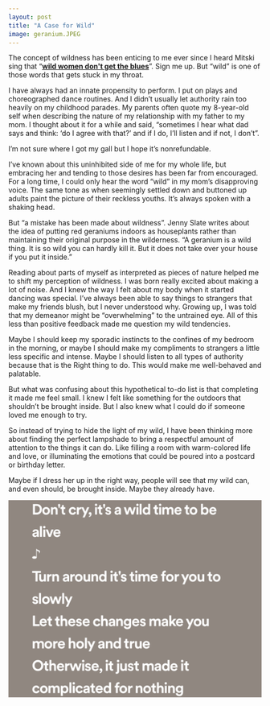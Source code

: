 ```yaml
---
layout: post
title: "A Case for Wild"
image: geranium.JPEG
---
```

The concept of wildness has been enticing to me ever since I heard Mitski sing that “[**wild women don't get the blues**](https://open.spotify.com/track/3sslYZcFKtUvIEWN9lADgr?si=0ec8c8c808cc4a48)”. Sign me up. But “wild” is one of those words that gets stuck in my throat. 

I have always had an innate propensity to perform. I put on plays and choreographed dance routines. And I didn’t usually let authority rain too heavily on my childhood parades. My parents often quote my 8-year-old self when describing the nature of my relationship with my father to my mom. I thought about it for a while and said, “sometimes I hear what dad says and think: ‘do I agree with that?’ and if I do, I’ll listen and if not, I don’t”. 

I’m not sure where I got my gall but I hope it’s nonrefundable. 

I’ve known about this uninhibited side of me for my whole life, but embracing her and tending to those desires has been far from encouraged. For a long time, I could only hear the word “wild” in my mom’s disapproving voice. The same tone as when seemingly settled down and buttoned up adults paint the picture of their reckless youths. It’s always spoken with a shaking head. 

But “a mistake has been made about wildness”. Jenny Slate writes about the idea of putting red geraniums indoors as houseplants rather than maintaining their original purpose in the wilderness. “A geranium is a wild thing. It is so wild you can hardly kill it. But it does not take over your house if you put it inside.”

Reading about parts of myself as interpreted as pieces of nature helped me to shift my perception of wildness. I was born really excited about making a lot of noise. And I knew the way I felt about my body when it started dancing was special. I’ve always been able to say things to strangers that make my friends blush, but I never understood why. Growing up, I was told that my demeanor might be “overwhelming” to the untrained eye. All of this less than positive feedback made me question my wild tendencies. 

Maybe I should keep my sporadic instincts to the confines of my bedroom in the morning, or maybe I should make my compliments to strangers a little less specific and intense. Maybe I should listen to all types of authority because that is the Right thing to do. This would make me well-behaved and palatable. 

But what was confusing about this hypothetical to-do list is that completing it made me feel small. I knew I felt like something for the outdoors that shouldn’t be brought inside. But I also knew what I could do if someone loved me enough to try.

So instead of trying to hide the light of my wild, I have been thinking more about finding the perfect lampshade to bring a respectful amount of attention to the things it can do. Like filling a room with warm-colored life and love, or illuminating the emotions that could be poured into a postcard or birthday letter. 

Maybe if I dress her up in the right way, people will see that my wild can, and even should, be brought inside. Maybe they already have.


![Gasolina](https://raw.githubusercontent.com/sophieggee/fkagrace/gh-pages/assets/img/wild.jpg "Gasolina")